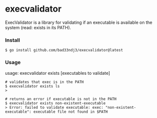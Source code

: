# execvalidator

ExecValidator is a library for validating if an executable is available on the system (read: exists in its PATH).

### Install

```shell
$ go install github.com/bad33ndj3/execvalidator@latest
```

### Usage

usage: execvalidator exists [executables to validate]

```shell
# validates that exec is in the PATH
$ execvalidator exists ls
>

# returns an error if executable is not in the PATH
$ execvalidator exists non-existent-executable
> Error: failed to validate executable: exec: "non-existent-executable": executable file not found in $PATH
```  
